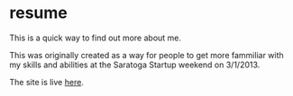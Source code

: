 resume
======

This is a quick way to find out more about me.

This was originally created as a way for people to get more fammiliar with my skills and abilities at the Saratoga Startup weekend on 3/1/2013.

The site is live [here](http://aljachimiak.gets-it.net).


